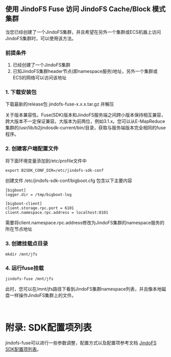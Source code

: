 
## 使用 JindoFS Fuse 访问 JindoFS Cache/Block 模式集群

当您已经创建了一个JindoFS集群，并且希望在另外一个集群或ECS机器上访问JindoFS集群时，可以使用该方法。

### 前提条件

1. 已经创建了一个JindoFS集群
2. 已知JindoFS集群header节点(即namespace服务)地址，另外一个集群或ECS的网络可以访问该地址

### 1. 下载安装包
下载最新的release包 jindofs-fuse-x.x.x.tar.gz 并解压

关于版本兼容性。Fuse(SDK)版本和JindoFS服务端之间跨小版本保持相互兼容，跨大版本不一定保证兼容。大版本为前两位，例如3.1.x。您可以从E-MapReduce集群的/usr/lib/b2jindosdk-current/bin/目录，获取与服务端版本完全相同的fuse程序。


### 2. 创建客户端配置文件
将下面环境变量添加到/etc/profile文件中
```
export B2SDK_CONF_DIR=/etc/jindofs-sdk-conf
```
创建文件 /etc/jindofs-sdk-conf/bigboot.cfg  包含以下主要内容
```
[bigboot]
logger.dir = /tmp/bigboot-log

[bigboot-client]
client.storage.rpc.port = 6101
client.namespace.rpc.address = localhost:8101
```
需要将client.namespace.rpc.address修改为JindoFS集群的namespace服务的所在节点地址

### 3. 创建挂载点目录

```
mkdir /mnt/jfs
```

### 4. 运行fuse挂载

```
jindofs-fuse /mnt/jfs
```

此时，您可以在/mnt/jfs路径下看到JindoFS集群namespace列表，并且像本地磁盘一样操作JindoFS集群上的文件。

<br />

# 附录: SDK配置项列表

jindofs-fuse可以进行一些参数调整，配置方式以及配置项参考文档 [JindoFS SDK配置项列表](../jindofs_sdk_how_to.md#附录-sdk配置项列表)。
<br />
